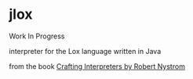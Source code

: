 # jlox
Work In Progress

interpreter for the Lox language written in Java

from the book <a href="https://craftinginterpreters.com/">Crafting Interpreters by Robert Nystrom</a>
